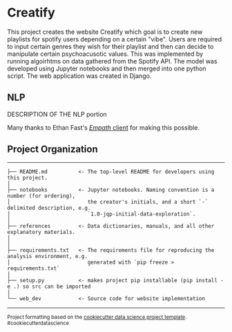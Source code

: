 # Creatify
This project creates the website Creatify which goal is to create new playlists for spotify users depending on a certain "vibe". Users are required to input certain genres they wish for their playlist and then can decide to manipulate certain psychoacusotic values. This was implemented by running algoirhtms on data gathered from the Spotify API. The model was developed using Jupyter notebooks and then merged into one python script. The web application was created in Django.

## NLP
DESCRIPTION OF THE NLP portion

Many thanks to Ethan Fast's [<i>Empath</i> client](https://github.com/Ejhfast/empath-client) for making this possible.


## Project Organization
------------

    ├── README.md          <- The top-level README for developers using this project.
    │
    ├── notebooks          <- Jupyter notebooks. Naming convention is a number (for ordering),
    │                         the creator's initials, and a short `-` delimited description, e.g.
    │                         `1.0-jqp-initial-data-exploration`.
    │
    ├── references         <- Data dictionaries, manuals, and all other explanatory materials.
    │
    │
    ├── requirements.txt   <- The requirements file for reproducing the analysis environment, e.g.
    │                         generated with `pip freeze > requirements.txt`
    │
    ├── setup.py           <- makes project pip installable (pip install -e .) so src can be imported
    │
    └── web_dev            <- Source code for website implementation

--------

<p><small>Project formatting based on the <a target="_blank" href="https://drivendata.github.io/cookiecutter-data-science/">cookiecutter data science project template</a>. #cookiecutterdatascience</small></p>
